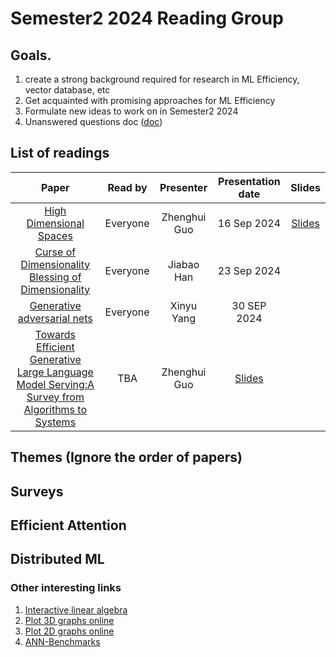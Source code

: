 # Semester2 2024 Reading Group

## Goals. 
  1. create a strong background required for research in ML Efficiency, vector database, etc
  2. Get acquainted with promising approaches for ML Efficiency
  3. Formulate new ideas to work on in Semester2 2024
  4. Unanswered questions doc ([doc](https://docs.google.com/document/d/1s6uB4RiqwWBGGfhus_mZL5PyuZ4MBMfg8ceskODAjYA/edit?usp=sharing))

## List of readings

|        **Paper**        | **Read by** | **Presenter** | **Presentation date** | **Slides** |
|:-----------------------:|:-----------:|:-------------:|:---------------------:|:---------:|
| [High Dimensional Spaces](https://www.cs.cmu.edu/~venkatg/teaching/CStheory-infoage/chap1-high-dim-space.pdf)| Everyone    |Zhenghui Guo     | 16 Sep 2024  |[Slides](https://docs.google.com/presentation/d/14ODK7HsS7608djWtZiSp2kLlWMxvtFl2WcYxJCr81lY/edit?usp=sharing)|
| [Curse of Dimensionality](https://graphics.stanford.edu/courses/cs468-06-fall/Papers/06%20indyk%20motwani%20-%20stoc98.pdf) [Blessing of Dimensionality](https://royalsocietypublishing.org/doi/pdf/10.1098/rsta.2017.0237) |Everyone| Jiabao Han | 23 Sep 2024 |
| [Generative adversarial nets](https://proceedings.neurips.cc/paper_files/paper/2014/file/5ca3e9b122f61f8f06494c97b1afccf3-Paper.pdf) | Everyone | Xinyu Yang | 30 SEP 2024 | 
|[Towards Efficient Generative Large Language Model Serving:A Survey from Algorithms to Systems](https://arxiv.org/pdf/2312.15234)|TBA| Zhenghui Guo | [Slides](https://docs.google.com/presentation/d/1jlWw9QZLhb8PzW49wA8cSqjCp9X0ZkUaoavUnjPeErs/edit#slide=id.g30adb1455a8_0_416)
## Themes (Ignore the order of papers)

## Surveys

## Efficient Attention

## Distributed ML


### Other interesting links

1. [Interactive linear algebra](https://textbooks.math.gatech.edu/ila/)
2. [Plot 3D graphs online](https://www.geogebra.org/)
3. [Plot 2D graphs online](https://www.desmos.com/calculator)
4. [ANN-Benchmarks](https://ann-benchmarks.com)
